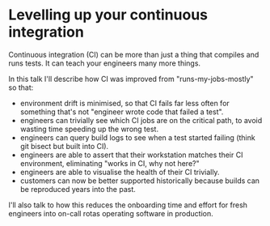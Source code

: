 # Levelling up your continuous integration

Continuous integration (CI) can be more than just a thing that compiles and runs tests. It can teach your engineers many more things.

In this talk I'll describe how CI was improved from "runs-my-jobs-mostly" so that:

* environment drift is minimised, so that CI fails far less often for something that's not "engineer wrote code that failed a test".
* engineers can trivially see which CI jobs are on the critical path, to avoid wasting time speeding up the wrong test.
* engineers can query build logs to see when a test started failing (think git bisect but built into CI).
* engineers are able to assert that their workstation matches their CI environment, eliminating "works in CI, why not here?"
* engineers are able to visualise the health of their CI trivially.
* customers can now be better supported historically because builds can be reproduced years into the past.

I'll also talk to how this reduces the onboarding time and effort for fresh engineers into on-call rotas operating software in production.
